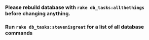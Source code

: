 ### Please rebuild database with `rake db_tasks:allthethings` before changing anything.

### Run `rake db_tasks:stevenisgreat` for a list of all database commands

